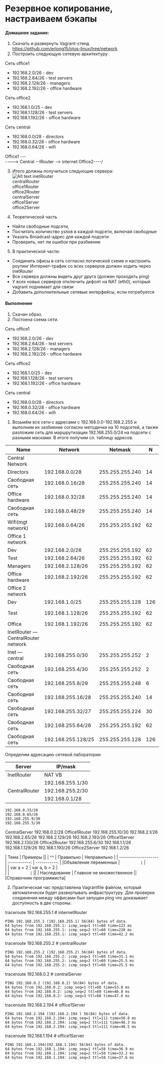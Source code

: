 # Резервное копирование, настраиваем бэкапы

#### Домашнее задание: 
1. Скачать и развернуть Vagrant-стенд  
https://github.com/erlong15/otus-linux/tree/network
2. Построить следующую сетевую архитектуру:

Сеть office1
- 192.168.2.0/26      - dev
- 192.168.2.64/26     - test servers
- 192.168.2.128/26    - managers
- 192.168.2.192/26    - office hardware

Сеть office2
- 192.168.1.0/25      - dev
- 192.168.1.128/26    - test servers
- 192.168.1.192/26    - office hardware

Сеть central
- 192.168.0.0/28     - directors
- 192.168.0.32/28    - office hardware
- 192.168.0.64/26    - wifi

Office1 ---\
----> Central --IRouter --> internet
Office2----/

3. Итого должны получиться следующие сервера:  
![Alt text](https://github.com/flazhka/otuslab-homework/blob/master/Lab19/1.png)
inetRouter  
centralRouter  
office1Router  
office2Router  
centralServer  
office1Server  
office2Server  

4. Теоретической часть  
- Найти свободные подсети, 
- Посчитать количество узлов в каждой подсети, включая свободные
- Указать Broadcast-адрес для каждой подсети
- Проверить, нет ли ошибок при разбиении

5. В практической части: 
- Соединить офисы в сеть согласно логической схеме и настроить роутинг
Интернет-трафик со всех серверов должен ходить через inetRouter
- Все сервера должны видеть друг друга (должен проходить ping)
- У всех новых серверов отключить дефолт на NAT (eth0), который vagrant поднимает для связи
- Добавить дополнительные сетевые интерфейсы, если потребуется

#### Выполнение 
1. Скачан образ.
2. Постоена схема сети.  

Сеть office1
- 192.168.2.0/26      - dev
- 192.168.2.64/26     - test servers
- 192.168.2.128/26    - managers
- 192.168.2.192/26    - office hardware

Сеть office2
- 192.168.1.0/25      - dev
- 192.168.1.128/26    - test servers
- 192.168.1.192/26    - office hardware

Сеть central
- 192.168.0.0/28     - directors
- 192.168.0.32/28    - office hardware
- 192.168.0.64/26    - wifi

1. Возьмём все сети с адресами с 192.168.0.0-192.168.2.255 и выполним их зазбиение согласно методички на 10 подсетей, а также разложим сеть для маршрутизации 192.168.255.0/24 на подсети с разными масками. В итоге получим сл. таблицу адресов.

|Name|Network|Netmask|N|Hostmin|Hostmax|Broadcast|
|-|-|-|-|-|-|-|
|Central Network|					
|Directors|192.168.0.0/28|255.255.255.240|14|192.168.0.1|192.168.0.14|192.168.0.15|
|Свободная сеть|192.168.0.16/28|255.255.255.240|14|192.168.0.17|192.168.0.30|192.168.0.31|
|Office hardware|192.168.0.32/28|255.255.255.240|14|192.168.0.33|192.168.0.46|192.168.0.47|
|Свободная сеть|192.168.0.48/29|255.255.255.240|14|192.168.0.49|192.168.0.62|192.168.0.63|
|Wifi(mgt network)|192.168.0.64/26|255.255.255.192|62|192.168.0.65|192.168.0.126|192.168.0.127|
|Office 1 network|						
|Dev|192.168.2.0/26|255.255.255.192|62|192.168.2.1|192.168.2.62|192.168.2.63|
|Test|192.168.2.64/26|255.255.255.192|62|192.168.2.65|192.168.2.126|192.168.2.127|
|Managers|192.168.2.128/26|255.255.255.192|62|192.168.2.129|192.168.2.190|192.168.2.191|
|Office hardware|192.168.2.192/26|255.255.255.192|62|192.168.2.193|192.168.2.254|192.168.2.255|
|Office 2 network|						
|Dev|192.168.1.0/25|255.255.255.128|126|192.168.1.1|192.168.1.126|192.168.1.127|
|Test|192.168.1.128/26|255.255.255.192|62|192.168.1.129	192.168.1.190|192.168.1.191|
|Office|192.168.1.192/26|255.255.255.192|62|192.168.1.193|192.168.1.254|192.168.1.255|
|InetRouter — CentralRouter network|						
|Inet — central|192.168.255.0/30|255.255.255.252|2|192.168.255.1|192.168.255.2|192.168.255.3|
|Свободная сеть|192.168.255.4/30|255.255.255.252|2|192.168.255.5|192.168.255.6|192.168.255.7|
|Свободная сеть|192.168.255.8/29|255.255.255.248|6|192.168.255.9|192.168.255.14|192.168.255.15|
|Свободная сеть|192.168.255.16/28|255.255.255.240|14|192.168.255.17|192.168.255.30|192.168.255.31|
|Свободная сеть|192.168.255.32/27|255.255.255.224|30|192.168.255.33|192.168.255.62|192.168.255.63|
|Свободная сеть|192.168.255.64/26|255.255.255.192|62|192.168.255.65|192.168.255.126|192.168.255.127|
|Свободная сеть|192.168.255.128/25|255.255.255.128|126|192.168.255.129|192.168.255.254|192.168.255.255|

Определим адресацию сетевой лаборатории

|Server|IP/mask|
|-|-|
|InetRouter	|NAT VB|
||192.168.255.1/30|
|CentralRouter|	192.168.255.2/30|
||	192.168.0.1/28|
	192.168.0.33/28
	192.168.0.65/26
	192.168.255.9/30
	192.168.255.5/30
CentralServer	192.168.0.2/28
Office1Router	192.168.255.10/30
	192.168.2.1/26
	192.168.2.65/26
	192.168.2.129/26
	192.168.2.193/26
Office1Server	192.168.2.130/26
Office2Router	192.168.255.6/30
	192.168.1.1/26
	192.168.1.129/26
	192.168.1.193/26
Office2Server	192.168.1.2/26


| Тема                 |          Примеры            ||
| ^^                   |   Правильно   | Неправильно  |
| -------------------- | :-----------: | -----------: |
|Объявление переменных | ```          | ```           | \
|                      | var a = 2    | var a, b = 2  | \
|                      | ```          | ```           ||
| Наследование         | Главное не множественное     ||
[Справочник программиста]   



2. Практическая час представлена Vagrantfile файлом, который автоматически будет развертывать инфраструктуру. Для проверки соединения между оффисами был запущен ping что доказывает доступность в две стороны:

traceroute 192.168.255.1 # internetRouter  
```
PING 192.168.255.1 (192.168.255.1) 56(84) bytes of data.
64 bytes from 192.168.255.1: icmp_seq=1 ttl=60 time=123 ms
64 bytes from 192.168.255.1: icmp_seq=2 ttl=60 time=220 ms
64 bytes from 192.168.255.1: icmp_seq=3 ttl=60 time=42.2 ms
```

traceroute 192.168.255.2 # centralRouter
```
PING 192.168.255.2 (192.168.255.2) 56(84) bytes of data.
64 bytes from 192.168.255.2: icmp_seq=1 ttl=60 time=31.1 ms
64 bytes from 192.168.255.2: icmp_seq=2 ttl=60 time=25.5 ms
64 bytes from 192.168.255.2: icmp_seq=3 ttl=60 time=25.5 ms
```

traceroute 192.168.0.2   # centralServer
```
PING 192.168.0.2 (192.168.0.2) 56(84) bytes of data.
64 bytes from 192.168.0.2: icmp_seq=1 ttl=60 time=53.0 ms
64 bytes from 192.168.0.2: icmp_seq=2 ttl=60 time=46.8 ms
64 bytes from 192.168.0.2: icmp_seq=3 ttl=60 time=47.6 ms
```

traceroute 192.168.2.194 # office1Server
```
PING 192.168.2.194 (192.168.2.194 ) 56(84) bytes of data.
64 bytes from 192.168.2.194: icmp_seq=1 ttl=111 time=50.8 ms
64 bytes from 192.168.2.194: icmp_seq=2 ttl=111 time=48.3 ms
64 bytes from 192.168.2.194: icmp_seq=3 ttl=111 time=48.5 ms
```

traceroute 192.168.1.194 # office1Server
```
PING 192.168.1.194(192.168.1.194) 56(84) bytes of data.
64 bytes from 192.168.1.194: icmp_seq=1 ttl=58 time=36.9 ms
64 bytes from 192.168.1.194: icmp_seq=2 ttl=58 time=33.2 ms
64 bytes from 192.168.1.194: icmp_seq=3 ttl=58 time=37.6 ms
```
